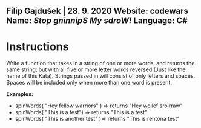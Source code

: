Filip Gajdušek | 28. 9. 2020
Website: codewars
Name: *Stop gninnipS My sdroW!*
Language: C#
------------------
# Instructions
Write a function that takes in a string of one or more words, 
and returns the same string, 
but with all five or more letter words reversed (Just like the name of this Kata). 
Strings passed in will consist of only letters and spaces.
Spaces will be included only when more than one word is present.

**Examples:** 
* spinWords( "Hey fellow warriors" ) => returns "Hey wollef sroirraw" 
* spinWords( "This is a test") => returns "This is a test" 
* spinWords( "This is another test" )=> returns "This is rehtona test"

